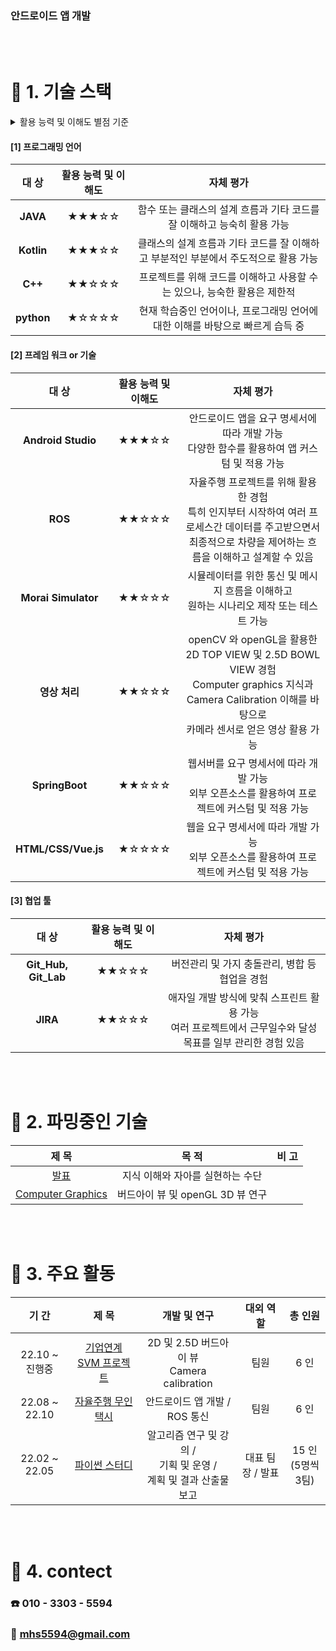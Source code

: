 ### 안드로이드 앱 개발

<br>

<br>

# :hammer: 1. 기술 스택

<details> <summary>활용 능력 및 이해도 별점 기준</summary>
<div>
★☆☆☆☆ : 기본적인 흐름을 알지만 주석이 있어야 내용 이해 가능
<br><br>
★★☆☆☆ : 주석 없이 코드를 이해 할 수 있고, 다른 이의 코드를 사용은 가능하나 자유로운 커스터마이징은 제한 
<br><br>
★★★☆☆ : 내부적인 동작 흐름 이해, 부분적으로 내가 주도적으로 사용 가능
<br><br>
★★★★☆ : 전체 흐름을 이해하고, 적극적인 활용 가능
<br><br>
★★★★★ : 아직 내 수준에선 정의하지 못함
</div>
</details>




#### [1] 프로그래밍 언어

|    대 상     | 활용 능력 및 이해도 |                          자체 평가                           |
| :----------: | :-----------------: | :----------------------------------------------------------: |
|  **JAVA**  |        ★★★☆☆        | 함수 또는 클래스의 설계 흐름과 기타 코드를 잘 이해하고 능숙히 활용 가능 |
|  **Kotlin**  |        ★★★☆☆        | 클래스의 설계 흐름과 기타 코드를 잘 이해하고 부분적인 부분에서 주도적으로 활용 가능 |
| **C++** |        ★★☆☆☆        | 프로젝트를 위해 코드를 이해하고 사용할 수는 있으나, 능숙한 활용은 제한적 |
|   **python**    |        ★☆☆☆☆        | 현재 학습중인 언어이나, 프로그래밍 언어에 대한 이해를 바탕으로 빠르게 습득 중 |


#### [2] 프레임 워크 or 기술

|                          대 상                          | 활용 능력 및 이해도 |                          자체 평가                           |
| :-----------------------------------------------------: | :-----------------: | :----------------------------------------------------------: |
| **Android Studio** |        ★★★☆☆        | 안드로이드 앱을 요구 명세서에 따라 개발 가능<br /> 다양한 함수를 활용하여 앱 커스텀 및 적용 가능 |
|                         **ROS**                         |        ★★☆☆☆        | 자율주행 프로젝트를 위해 활용한 경험<br />특히 인지부터 시작하여 여러 프로세스간 데이터를 주고받으면서 <br />최종적으로 차량을 제어하는 흐름을 이해하고 설계할 수 있음 |
|                   **Morai Simulator**                   |        ★★☆☆☆        | 시뮬레이터를 위한 통신 및 메시지 흐름을 이해하고<br />원하는 시나리오 제작 또는 테스트 가능 |
|                      **영상 처리**                      |        ★★☆☆☆        | openCV 와 openGL을 활용한 2D TOP VIEW 및 2.5D BOWL VIEW 경험<br />Computer graphics 지식과 Camera Calibration 이해를 바탕으로 <br />카메라 센서로 얻은 영상 활용 가능 |
|                      **SpringBoot**                      |        ★★☆☆☆        | 웹서버를 요구 명세서에 따라 개발 가능 <br /> 외부 오픈소스를 활용하여 프로젝트에 커스텀 및 적용 가능 |
| **HTML/CSS/Vue.js** |        ★☆☆☆☆        | 웹을 요구 명세서에 따라 개발 가능<br /> 외부 오픈소스를 활용하여 프로젝트에 커스텀 및 적용 가능 |

#### [3] 협업 툴

|        대 상         | 활용 능력 및 이해도 |                          자체 평가                           |
| :------------------: | :-----------------: | :----------------------------------------------------------: |
| **Git_Hub, Git_Lab** |        ★★☆☆☆        |        버전관리 및 가지 충돌관리, 병합 등 협업을 경험      |
|       **JIRA**       |        ★★☆☆☆        | 애자일 개발 방식에 맞춰 스프린트 활용 가능<br /> 여러 프로젝트에서 근무일수와 달성 목표를 일부 관리한 경험 있음 |

<br>

<br>

# :book: 2. 파밍중인 기술

|                            제 목                             |                            목 적                             | 비 고 |
| :----------------------------------------------------------: | :----------------------------------------------------------: | :---: |
|       [발표](https://github.com/windy825/presentation)       |               지식 이해와 자아를 실현하는 수단               |       |
| [Computer Graphics](https://github.com/windy825/SVM/tree/master/Computer%20Graphics) |               버드아이 뷰 및 openGL 3D 뷰 연구               |       |

<br>

<br>

# :rocket: 3. 주요 활동

|     기 간      |                            제 목                             |                         개발 및 연구                         |    대외 역할     |        총 인원         |
| :------------: | :----------------------------------------------------------: | :----------------------------------------------------------: | :--------------: | :--------------------: |
| 22.10 ~ 진행중 |   [기업연계 SVM 프로젝트](https://github.com/kim-kihan/SVM)   |   2D 및 2.5D 버드아이 뷰<br /> Camera calibration    |   팀원    |          6 인          |
| 22.08 ~ 22.10  |                      [자율주행 무인 택시](https://github.com/kim-kihan/alpah_car)                      |             안드로이드 앱 개발 / ROS 통신             |   팀원    |          6 인          |
| 22.02 ~ 22.05  |  [파이썬 스터디](https://github.com/windy825/Python_study)   | 알고리즘 연구 및 강의 / <br />기획 및 운영 / <br />계획 및 결과 산출물 보고 | 대표 팀장 / 발표 | 15 인<br />(5명씩 3팀) |

<br>

<br>


# :car: 4. contect

### **:phone: 010 - 3303 - 5594**

### **:email: mhs5594@gmail.com**
